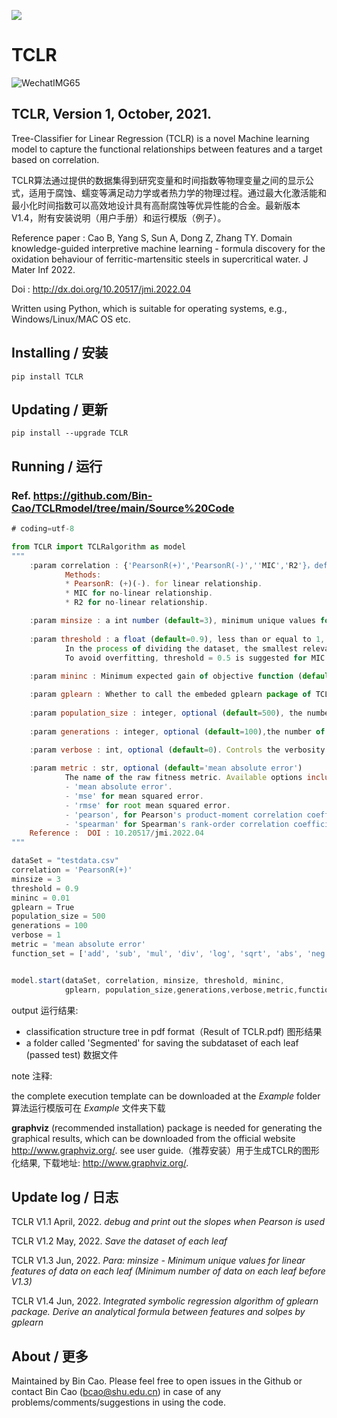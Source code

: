 
[![](https://img.shields.io/badge/PyPI-caobin-blue)](https://pypi.org/project/TCLR/)
# TCLR 

![WechatIMG65](https://user-images.githubusercontent.com/86995074/181872029-34081bf3-e91e-4eef-ba10-0ee914d92aa6.jpeg=200x) 



## TCLR, Version 1, October, 2021. 

Tree-Classifier for Linear Regression (TCLR) is a novel Machine learning model to capture the functional relationships between features and a target based on correlation.

TCLR算法通过提供的数据集得到研究变量和时间指数等物理变量之间的显示公式，适用于腐蚀、蠕变等满足动力学或者热力学的物理过程。通过最大化激活能和最小化时间指数可以高效地设计具有高耐腐蚀等优异性能的合金。最新版本V1.4，附有安装说明（用户手册）和运行模版（例子）。

Reference paper : Cao B, Yang S, Sun A, Dong Z, Zhang TY. Domain knowledge-guided interpretive machine learning - formula discovery for the oxidation behaviour of ferritic-martensitic steels in supercritical water. J Mater Inf 2022. 

Doi : http://dx.doi.org/10.20517/jmi.2022.04

Written using Python, which is suitable for operating systems, e.g., Windows/Linux/MAC OS etc.

## Installing / 安装
    pip install TCLR 

## Updating / 更新
    pip install --upgrade TCLR

## Running / 运行
### Ref. https://github.com/Bin-Cao/TCLRmodel/tree/main/Source%20Code

``` javascript
# coding=utf-8

from TCLR import TCLRalgorithm as model
"""
    :param correlation : {'PearsonR(+)','PearsonR(-)',''MIC','R2'}，default PearsonR(+).
            Methods:
            * PearsonR: (+)(-). for linear relationship.
            * MIC for no-linear relationship.
            * R2 for no-linear relationship.

    :param minsize : a int number (default=3), minimum unique values for linear features of data on each leaf.
    
    :param threshold : a float (default=0.9), less than or equal to 1, default 0.95 for PearsonR.
            In the process of dividing the dataset, the smallest relevant index allowed in the you research.
            To avoid overfitting, threshold = 0.5 is suggested for MIC 0.5.
    
    :param mininc : Minimum expected gain of objective function (default=0.01)

    :param gplearn : Whether to call the embeded gplearn package of TCLR to regress formula (default=False).
    
    :param population_size : integer, optional (default=500), the number of programs in each generation.
    
    :param generations : integer, optional (default=100),the number of generations to evolve.

    :param verbose : int, optional (default=0). Controls the verbosity of the evolution building process.
    
    :param metric : str, optional (default='mean absolute error')
            The name of the raw fitness metric. Available options include:
            - 'mean absolute error'.
            - 'mse' for mean squared error.
            - 'rmse' for root mean squared error.
            - 'pearson', for Pearson's product-moment correlation coefficient.
            - 'spearman' for Spearman's rank-order correlation coefficient.
    Reference :  DOI : 10.20517/jmi.2022.04
"""

dataSet = "testdata.csv"
correlation = 'PearsonR(+)'
minsize = 3
threshold = 0.9
mininc = 0.01
gplearn = True
population_size = 500
generations = 100
verbose = 1 
metric = 'mean absolute error'
function_set = ['add', 'sub', 'mul', 'div', 'log', 'sqrt', 'abs', 'neg','inv','sin','cos','tan', 'max', 'min']


model.start(dataSet, correlation, minsize, threshold, mininc, 
            gplearn, population_size,generations,verbose,metric,function_set)

```

output 运行结果: 
+ classification structure tree in pdf format（Result of TCLR.pdf) 图形结果
+ a folder called 'Segmented' for saving the subdataset of each leaf (passed test) 数据文件

note 注释: 

the complete execution template can be downloaded at the *Example* folder 算法运行模版可在 *Example* 文件夹下载

**graphviz** (recommended installation) package is needed for generating the graphical results, which can be downloaded from the official website http://www.graphviz.org/. see user guide.（推荐安装）用于生成TCLR的图形化结果, 下载地址: http://www.graphviz.org/.


## Update log / 日志
TCLR V1.1 April, 2022. 
*debug and print out the slopes when Pearson is used*

TCLR V1.2 May, 2022.
*Save the dataset of each leaf*

TCLR V1.3 Jun, 2022.
*Para: minsize - Minimum unique values for linear features of data on each leaf (Minimum number of data on each leaf before V1.3)*

TCLR V1.4 Jun, 2022.
*Integrated symbolic regression algorithm of gplearn package.
Derive an analytical formula between features and solpes by gplearn*

## About / 更多
Maintained by Bin Cao. Please feel free to open issues in the Github or contact Bin Cao
(bcao@shu.edu.cn) in case of any problems/comments/suggestions in using the code. 

